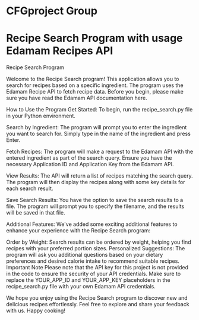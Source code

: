 # CFGproject Group 
# Recipe Search Program with usage Edamam Recipes API


Recipe Search Program

Welcome to the Recipe Search program! This application allows you to search for recipes based on a specific ingredient. The program uses the Edamam Recipe API to fetch recipe data. Before you begin, please make sure you have read the Edamam API documentation here.

How to Use the Program
Get Started: To begin, run the recipe_search.py file in your Python environment.

Search by Ingredient: The program will prompt you to enter the ingredient you want to search for. Simply type in the name of the ingredient and press Enter.

Fetch Recipes: The program will make a request to the Edamam API with the entered ingredient as part of the search query. Ensure you have the necessary Application ID and Application Key from the Edamam API.

View Results: The API will return a list of recipes matching the search query. The program will then display the recipes along with some key details for each search result.

Save Search Results: You have the option to save the search results to a file. The program will prompt you to specify the filename, and the results will be saved in that file.

Additional Features: We've added some exciting additional features to enhance your experience with the Recipe Search program:

Order by Weight: Search results can be ordered by weight, helping you find recipes with your preferred portion sizes.
Personalized Suggestions: The program will ask you additional questions based on your dietary preferences and desired calorie intake to recommend suitable recipes.
Important Note
Please note that the API key for this project is not provided in the code to ensure the security of your API credentials. Make sure to replace the YOUR_APP_ID and YOUR_APP_KEY placeholders in the recipe_search.py file with your own Edamam API credentials.

We hope you enjoy using the Recipe Search program to discover new and delicious recipes effortlessly. Feel free to explore and share your feedback with us. Happy cooking!

